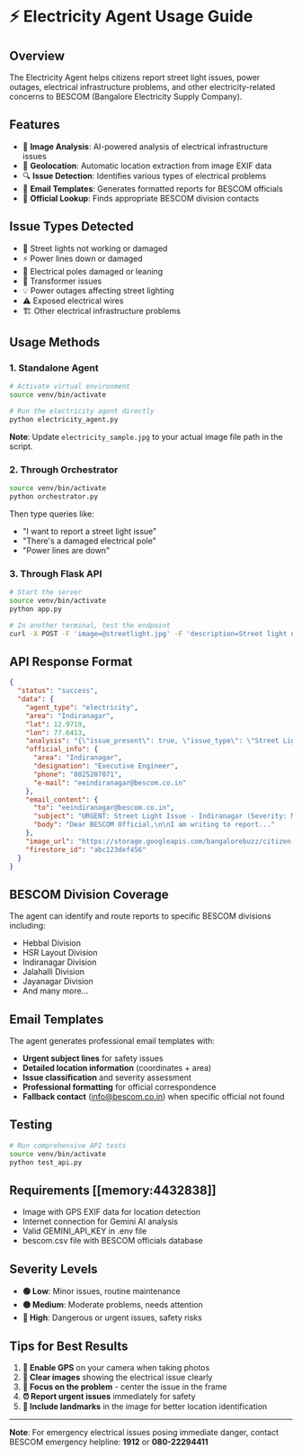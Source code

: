 # ⚡ Electricity Agent Usage Guide

## Overview
The Electricity Agent helps citizens report street light issues, power outages, electrical infrastructure problems, and other electricity-related concerns to BESCOM (Bangalore Electricity Supply Company).

## Features
- 📸 **Image Analysis**: AI-powered analysis of electrical infrastructure issues
- 📍 **Geolocation**: Automatic location extraction from image EXIF data
- 🔍 **Issue Detection**: Identifies various types of electrical problems
- 📧 **Email Templates**: Generates formatted reports for BESCOM officials
- 👮 **Official Lookup**: Finds appropriate BESCOM division contacts

## Issue Types Detected
- 🔆 Street lights not working or damaged
- ⚡ Power lines down or damaged
- 🗼 Electrical poles damaged or leaning
- 🔌 Transformer issues
- 💡 Power outages affecting street lighting
- ⚠️ Exposed electrical wires
- 🏗️ Other electrical infrastructure problems

## Usage Methods

### 1. Standalone Agent
```bash
# Activate virtual environment
source venv/bin/activate

# Run the electricity agent directly
python electricity_agent.py
```
**Note**: Update `electricity_sample.jpg` to your actual image file path in the script.

### 2. Through Orchestrator
```bash
source venv/bin/activate
python orchestrator.py
```
Then type queries like:
- "I want to report a street light issue"
- "There's a damaged electrical pole"
- "Power lines are down"

### 3. Through Flask API
```bash
# Start the server
source venv/bin/activate
python app.py

# In another terminal, test the endpoint
curl -X POST -F 'image=@streetlight.jpg' -F 'description=Street light not working' http://localhost:5500/report/electricity
```

## API Response Format
```json
{
  "status": "success",
  "data": {
    "agent_type": "electricity",
    "area": "Indiranagar",
    "lat": 12.9719,
    "lon": 77.6413,
    "analysis": "{\"issue_present\": true, \"issue_type\": \"Street Light\", \"severity\": \"Medium\"}",
    "official_info": {
      "area": "Indiranagar",
      "designation": "Executive Engineer",
      "phone": "8025207071",
      "e-mail": "eeindiranagar@bescom.co.in"
    },
    "email_content": {
      "to": "eeindiranagar@bescom.co.in",
      "subject": "URGENT: Street Light Issue - Indiranagar (Severity: Medium)",
      "body": "Dear BESCOM Official,\n\nI am writing to report..."
    },
    "image_url": "https://storage.googleapis.com/bangalorebuzz/citizen-reports/...",
    "firestore_id": "abc123def456"
  }
}
```

## BESCOM Division Coverage
The agent can identify and route reports to specific BESCOM divisions including:
- Hebbal Division
- HSR Layout Division  
- Indiranagar Division
- Jalahalli Division
- Jayanagar Division
- And many more...

## Email Templates
The agent generates professional email templates with:
- **Urgent subject lines** for safety issues
- **Detailed location information** (coordinates + area)
- **Issue classification** and severity assessment
- **Professional formatting** for official correspondence
- **Fallback contact** (info@bescom.co.in) when specific official not found

## Testing
```bash
# Run comprehensive API tests
source venv/bin/activate
python test_api.py
```

## Requirements [[memory:4432838]]
- Image with GPS EXIF data for location detection
- Internet connection for Gemini AI analysis
- Valid GEMINI_API_KEY in .env file
- bescom.csv file with BESCOM officials database

## Severity Levels
- **🟢 Low**: Minor issues, routine maintenance
- **🟡 Medium**: Moderate problems, needs attention  
- **🔴 High**: Dangerous or urgent issues, safety risks

## Tips for Best Results
1. **📱 Enable GPS** on your camera when taking photos
2. **📸 Clear images** showing the electrical issue clearly
3. **🎯 Focus on the problem** - center the issue in the frame
4. **⏰ Report urgent issues** immediately for safety
5. **📍 Include landmarks** in the image for better location identification

---
**Note**: For emergency electrical issues posing immediate danger, contact BESCOM emergency helpline: **1912** or **080-22294411** 